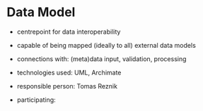# Data Model

- centrepoint for data interoperability
- capable of being mapped (ideally to all) external data models

- connections with: (meta)data input, validation, processing
- technologies used: UML, Archimate
- responsible person: Tomas Reznik
- participating: